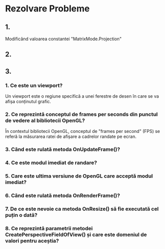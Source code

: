 # Rezolvare Probleme

## 1.
  Modificând valoarea constantei "MatrixMode.Projection"
## 2.

## 3.
### 1. Ce este un viewport?
  Un viewport este o regiune specifică a unei ferestre de desen în care se va afișa conținutul grafic.
### 2. Ce reprezintă conceptul de frames per seconds din punctul de vedere al bibliotecii OpenGL?
  În contextul bibliotecii OpenGL, conceptul de "frames per second" (FPS) se referă la măsurarea ratei de afișare a cadrelor randate pe ecran.
### 3. Când este rulată metoda OnUpdateFrame()?
### 4. Ce este modul imediat de randare?
### 5. Care este ultima versiune de OpenGL care acceptă modul imediat?
### 6. Când este rulată metoda OnRenderFrame()?
### 7. De ce este nevoie ca metoda OnResize() să fie executată cel puțin o dată?
### 8. Ce reprezintă parametrii metodei CreatePerspectiveFieldOfView() și care este domeniul de valori pentru aceștia?
